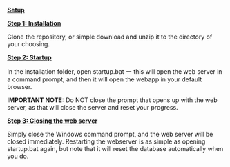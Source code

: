 <b><u>Setup</u></b>


<b><u>Step 1: Installation</u></b>

Clone the repository, or simple download and unzip it to the directory of your choosing.

<b><u>Step 2: Startup</u></b>


In the installation folder, open startup.bat ー this will open the web server in a command prompt, and then it will open the webapp in your default browser.

<b>IMPORTANT NOTE:</b> Do NOT close the prompt that opens up with the web server, as that will close the server and reset your progress.


<b><u>Step 3: Closing the web server</u></b>

Simply close the Windows command prompt, and the web server will be closed immediately. Restarting the webserver is as simple as opening startup.bat again, but note that it will reset the database automatically when you do.
